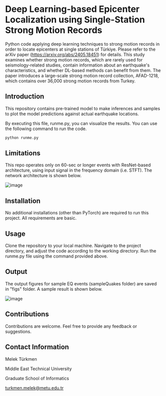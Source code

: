 # Deep Learning-based Epicenter Localization using Single-Station Strong Motion Records
Python code applying deep learning techniques to strong motion records in order to locate epicenters at single stations of Türkiye. Please refer to the arXiv paper (https://arxiv.org/abs/2405.18451) for details. 
This study examines whether strong motion records, which are rarely used for seismology-related studies, contain information about an earthquake's characteristics, and whether DL-based methods can benefit from them.
The paper introduces a large-scale strong motion record collection, AFAD-1218, which contains over 36,000 strong motion records from Turkey.

## Introduction
This repository contains pre-trained model to make inferences and samples to plot the model predictions against actual earthquake locations. 

By executing this file, runme.py, you can visualize the results. You can use the following command to run the code. 
```bash
python runme.py
```

## Limitations
This repo operates only on 60-sec or longer events with ResNet-based architecture, using input signal in the frequency domain (i.e. STFT). The network architecture is shown below.

![image](https://github.com/melekturkmen/EarthQuake_localization/assets/44256504/3fc19cbb-86f2-440a-8723-e56a3b3f8084)

## Installation
No additional installations (other than PyTorch) are required to run this project. All requirements are basic.

## Usage
Clone the repository to your local machine.
Navigate to the project directory, and adjust the code according to the working directory.
Run the runme.py file using the command provided above.

## Output

The output figures for sample EQ events (sampleQuakes folder) are saved in "figs" folder. A sample result is shown below. 

![image](https://github.com/melekturkmen/EarthQuake_localization/assets/44256504/65dfe388-ab14-46fb-a538-4b3f3a2e2b1d)


## Contributions
Contributions are welcome. Feel free to provide any feedback or suggestions.


## Contact Information
Melek Türkmen

Middle East Technical University

Graduate School of Informatics

turkmen.melek@metu.edu.tr
